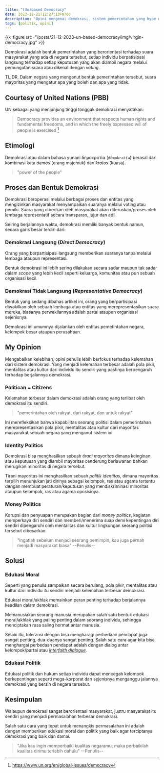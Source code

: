 ```yaml
---
title: "(Un)based Democracy"
date: 2023-12-21T12:27:13+0700
description: "Opini mengenai demokrasi, sistem pemerintahan yang hype di abad 20 dan alasan kenapa demokrasi tidak bisa berjalan dengan baik."
tags: [politik, opini]
---
```


{{< figure src="/posts/21-12-2023-un-based-democracy/img/virgin-democracy.jpg" >}}

Demokrasi adalah bentuk pemerintahan yang berorientasi terhadap suara masyarakat yang ada di negara tersebut, setiap individu berpatisipasi langsung terhadap setiap keputusan yang akan diambil negara melalui pemungutan suara atau dikenal dengan *voting*.

TL;DR, Dalam negara yang menganut bentuk pemerintahan tersebut, suara mayoritas yang mengatur apa yang boleh dan apa yang tidak.

## Courtesy of United Nations (PBB)

UN sebagai yang menjunjung tinggi tonggak demokrasi menyatakan:

> Democracy provides an environment that respects human rights and fundamental freedoms, and in which the freely expressed will of people is exercised [^1]

[^1]: https://www.un.org/en/global-issues/democracy

## Etimologi

Demokrasi atau dalam bahasa yunani δημοκρατία (`dēmokratía`) berasal dari kombinasi kata *demos* (orang majemuk) dan *kratos* (kuasa).

> "power of the people"

## Proses dan Bentuk Demokrasi

Demokrasi beroperasi melalui berbagai proses dan entitas yang mengizinkan masyarakat menyampaikan suaranya melalui voting atau pemilu. Suara yang diberikan oleh masyarakat akan diteruskan/proses oleh lembaga representatif secara transparan, jujur dan adil.

Seiring berjalannya waktu, demokrasi memliki banyak bentuk namun, secara garis besar terdiri dari:

### Demokrasi Langsung (*Direct Democracy*)

Orang yang berpartisipasi langsung memberikan suaranya tanpa melalui lembaga ataupun representasi.

Bentuk demokrasi ini lebih sering dilakukan secara sadar maupun tak sadar dalam *scope* yang lebih kecil seperti keluarga, komunitas atau pun sebuah organisasi kecil.

### Demokrasi Tidak Langsung (*Representative Democracy*)

Bentuk yang sedang dibahas artikel ini, orang yang berpartisipasi diwakilkan oleh sebuah lembaga atau entitas yang merepresentasikan suara mereka, biasanya perwakilannya adalah partai ataupun organisasi sejenisnya.

Demokrasi ini umumnya dijalankan oleh entitas pemetintahan negara, kelompok besar ataupun perusahaan.

## My Opinion

Mengabaikan kelebihan, opini penulis lebih berfokus terhadap kelemahan dari sistem demokrasi. Yang menjadi kelemahan terbesar adalah pola pikir, mentalitas atau kultur dari individu itu sendiri yang pastinya berpengaruh terhadap berjalannya demokrasi.

### Politican = Citizens

Kelemahan terbesar dalam demokrasi adalah orang yang terlibat oleh demokrasi itu sendiri.

> "pemerintahan oleh rakyat, dari rakyat, dan untuk rakyat"

Ini merefleksikan bahwa kapabilitas seorang politisi dalam pemerintahan merepresentasikan pola pikir, mentalitas atau kultur dari mayoritas masyarakat sebuah negara yang menganut sistem ini.

### Identity Politics

Demokrasi bisa menghasilkan sebuah *tirani mayoritas* dimana keinginan atau keputusan yang diambil mayoritas cenderung berlawanan bahkan merugikan minoritas di negara tersebut.

Tirani mayoritas ini menghasilkan sebuah *politik identitas*, dimana mayoritas terpilih menunjukan jati dirinya sebagai kelompok, ras atau agama tertentu dengan membuat peraturan/keputusan yang mendiskriminasi minoritas ataupun kelompok, ras atau agama oposisinya.

### Money Politics

Korupsi dan penyuapan merupakan bagian dari *money politics*, kegiatan memperkaya diri sendiri dan memberi/menerima suap demi kepentingan diri sendiri dipengaruhi oleh mentalitas dan kultur lingkungan seorang politisi tersebut dibesarkan.

> "Ingatlah sebelum menjadi seorang pemimpin, kau juga pernah menjadi masyarakat biasa" --Penulis--

## Solusi

### Edukasi Moral

Seperti yang penulis sampaikan secara berulang, pola pikir, mentalitas atau kultur dari individu itu sendiri menjadi kelemahan terbesar demokrasi.

Edukasi moral/akhlak memainkan peran penting terhadap berjalannya keadilan dalam demokrasi.

Memanusiakan seorang manusia merupakan salah satu bentuk edukasi moral/akhlak yang paling penting dalam seorang individu, sehingga menciptakan rasa saling hormat antar manusia.

Selain itu, toleransi dengan bisa mengharagi perbedaan pendapat juga sangat penting, dua-duanya sangat penting. Salah satu cara agar kita bisa menghargai perbedaan pendapat adalah dengan dialog antar kelompok/partai atau [*interfaith dialogue*](https://en.wikipedia.org/wiki/Interfaith_dialogue).

### Edukasi Politik

Edukasi politik dan hukum setiap individu dapat mencegah kelompok berkepentingan seperti mega-korporat dan sejenisnya menganggu jalannya demokrasi yang bersih di negara tersebut.

## Kesimpulan

Walaupun demokrasi sangat berorientasi masyarakat, justru masyarakat itu sendiri yang menjadi permasalahan terbesar demokrasi.

Salah satu cara yang tepat untuk menangkis permasalahan ini adalah dengan memberikan edukasi moral dan politik yang baik agar terciptanya demokrasi yang baik dan damai.

> "Jika kau ingin memperbaiki kualitas negaramu, maka perbaikilah kualitas dirimu terlebih dahulu" --Penulis--